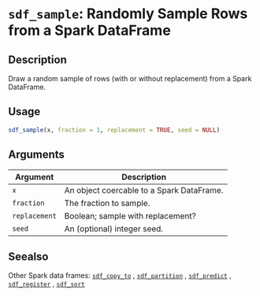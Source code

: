 # `sdf_sample`: Randomly Sample Rows from a Spark DataFrame

## Description


 Draw a random sample of rows (with or without replacement)
 from a Spark DataFrame.


## Usage

```r
sdf_sample(x, fraction = 1, replacement = TRUE, seed = NULL)
```


## Arguments

Argument      |Description
------------- |----------------
```x```     |     An object coercable to a Spark DataFrame.
```fraction```     |     The fraction to sample.
```replacement```     |     Boolean; sample with replacement?
```seed```     |     An (optional) integer seed.

## Seealso


 Other Spark data frames: [`sdf_copy_to`](sdf_copy_to.html) ,
  [`sdf_partition`](sdf_partition.html) , [`sdf_predict`](sdf_predict.html) ,
  [`sdf_register`](sdf_register.html) , [`sdf_sort`](sdf_sort.html) 


